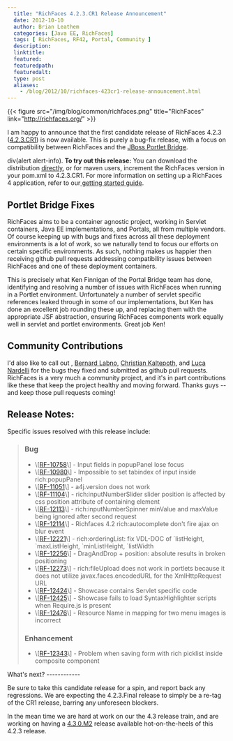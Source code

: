 ```yaml
---
  title: "RichFaces 4.2.3.CR1 Release Announcement"
  date: 2012-10-10
  author: Brian Leathem
  categories: [Java EE, RichFaces]
  tags: [ RichFaces, RF42, Portal, Community ]
  description:
  linktitle:
  featured:
  featuredpath:
  featuredalt:
  type: post
  aliases:
    - /blog/2012/10/richfaces-423cr1-release-announcement.html
---
```


{{< figure src="/img/blog/common/richfaces.png" title="RichFaces" link="http://richfaces.org/" >}}

I am happy to announce that the first candidate release of RichFaces 4.2.3 ([4.2.3.CR1](https://issues.jboss.org/secure/ReleaseNote.jspa?projectId=12310341&version=12320071)) is now available. This is purely a bug-fix release, with a focus on compatibility between RichFaces and the [JBoss Portlet Bridge](http://www.jboss.org/portletbridge).

div(alert alert-info). **To try out this release:** You can download the distribution [directly](http://www.jboss.org/richfaces/download/milestones), or for maven users, increment the RichFaces version in your pom.xml to 4.2.3.CR1. For more information on setting up a RichFaces 4 application, refer to our<a href="http://community.jboss.org/wiki/GettingstartedwithRichFaces4x"> getting started guide</a>.

Portlet Bridge Fixes
--------------------

RichFaces aims to be a container agnostic project, working in Servlet containers, Java EE implementations, and Portals, all from multiple vendors. Of course keeping up with bugs and fixes across all these deployment environments is a lot of work, so we naturally tend to focus our efforts on certain specific environments. As such, nothing makes us happier then receiving github pull requests addressing compatibility issues between RichFaces and one of these deployment containers.

This is precisely what Ken Finnigan of the Portal Bridge team has done, identifying and resolving a number of issues with RichFaces when running in a Portlet environment. Unfortunately a number of servlet specific references leaked through in some of our implementations, but Ken has done an excellent job rounding these up, and replacing them with the appropriate JSF abstraction, ensuring RichFaces components work equally well in servlet and portlet environments. Great job Ken!

Community Contributions
-----------------------

I'd also like to call out , [Bernard Labno](https://community.jboss.org/people/blabno), [Christian Kaltepoth](https://issues.jboss.org/secure/ViewProfile.jspa?name=chkal), and [Luca Nardelli](https://community.jboss.org/people/tritibo) for the bugs they fixed and submitted as github pull requests. RichFaces is a very much a community project, and it's in part contributions like these that keep the project healthy and moving forward. Thanks guys -- and keep those pull requests coming!

Release Notes:
--------------

Specific issues resolved with this release include:

<blockquote>
<h3>
Bug

</h3>
<ul>
<li>
\[<a href='https://issues.jboss.org/browse/RF-10758'>RF-10758</a>\] - Input fields in popupPanel lose focus

</li>
<li>
\[<a href='https://issues.jboss.org/browse/RF-10980'>RF-10980</a>\] - Impossible to set tabindex of input inside rich:popupPanel

</li>
<li>
\[<a href='https://issues.jboss.org/browse/RF-11051'>RF-11051</a>\] - a4j.version does not work

</li>
<li>
\[<a href='https://issues.jboss.org/browse/RF-11104'>RF-11104</a>\] - rich:inputNumberSlider slider position is affected by css position attribute of containing element

</li>
<li>
\[<a href='https://issues.jboss.org/browse/RF-12113'>RF-12113</a>\] - rich:inputNumberSpinner minValue and maxValue being ignored after second request

</li>
<li>
\[<a href='https://issues.jboss.org/browse/RF-12114'>RF-12114</a>\] - Richfaces 4.2 rich:autocomplete don't fire ajax on blur event

</li>
<li>
\[<a href='https://issues.jboss.org/browse/RF-12221'>RF-12221</a>\] - rich:orderingList: fix VDL-DOC of `listHeight, `maxListHeight, `minListHeight, `listWidth

</li>
<li>
\[<a href='https://issues.jboss.org/browse/RF-12256'>RF-12256</a>\] - DragAndDrop + position: absolute results in broken positioning

</li>
<li>
\[<a href='https://issues.jboss.org/browse/RF-12273'>RF-12273</a>\] - rich:fileUpload does not work in portlets because it does not utilize javax.faces.encodedURL for the XmlHttpRequest URL

</li>
<li>
\[<a href='https://issues.jboss.org/browse/RF-12424'>RF-12424</a>\] - Showcase contains Servlet specific code

</li>
<li>
\[<a href='https://issues.jboss.org/browse/RF-12425'>RF-12425</a>\] - Showcase fails to load SyntaxHighlighter scripts when Require.js is present

</li>
<li>
\[<a href='https://issues.jboss.org/browse/RF-12476'>RF-12476</a>\] - Resource Name in mapping for two menu images is incorrect

</li>
</ul>
<h3>
Enhancement

</h3>
<ul>
<li>
\[<a href='https://issues.jboss.org/browse/RF-12343'>RF-12343</a>\] - Problem when saving form with rich picklist inside composite component

</li>
</ul>
</blockquote>
What's next?
------------

Be sure to take this candidate release for a spin, and report back any regressions. We are expecting the 4.2.3.Final release to simply be a re-tag of the CR1 release, barring any unforeseen blockers.

In the mean time we are hard at work on our the 4.3 release train, and are working on having a [4.3.0.M2](https://issues.jboss.org/browse/RF/fixforversion/12319880) release available hot-on-the-heels of this 4.2.3 release.
